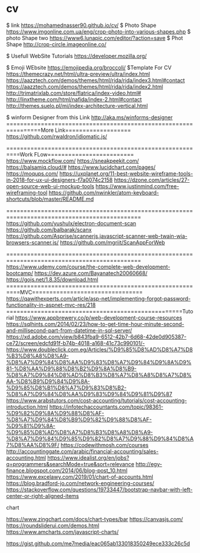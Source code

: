 # cv
$ link https://mohamednasser90.github.io/cv/
$ Photo Shape https://www.imgonline.com.ua/eng/crop-photo-into-various-shapes.php
$ photo Shape two https://www6.lunapic.com/editor/?action=save
$ Phot Shape http://crop-circle.imageonline.co/


$ Usefull WebSite Tutorials
https://developer.mozilla.org/

$ Emoji WEbsite
https://emojipedia.org/broccoli/
$Template For CV
https://themecrazy.net/html/ultra-preview/ultra/index.html
https://aazztech.com/demos/themes/html/rida/rida/index3.html#contact
https://aazztech.com/demos/themes/html/rida/rida/index2.html
http://trimatrixlab.com/store/flatrica/index-video.html#
http://linxtheme.com/html/nafida/index-2.html#contact
http://themes.suelo.pl/mi/index-architecture-vertical.html


$ winform Designer  from this Link
http://aka.ms/winforms-designer
================================================================More Link===================
https://github.com/rwaldron/idiomatic.js/

==========================================================Work FLow=========================
https://www.mockflow.com/
https://sneakpeekit.com/
https://balsamiq.cloud/#
https://www.lucidchart.com/pages/
https://moqups.com/
https://uxplanet.org/11-best-website-wireframe-tools-in-2018-for-ux-ui-designers-f7a0074c2158
https://dzone.com/articles/27-open-source-web-ui-mockup-tools
https://www.justinmind.com/free-wireframing-tool
https://github.com/nwinkler/atom-keyboard-shortcuts/blob/master/README.md

=============================================================================================
https://github.com/yushulx/electron-document-scan
https://github.com/balbarak/scanx
https://github.com/Asprise/scannerjs.javascript-scanner-web-twain-wia-browsers-scanner.js/
https://github.com/mgriit/ScanAppForWeb

=============================================================================================
https://www.udemy.com/course/the-complete-web-development-bootcamp/
https://dev.azure.com/Bayanatech20060668/
https://gojs.net/1.8.35/download.html
==========================================================MVC================================
https://qawithexperts.com/article/asp-net/implementing-forgot-password-functionality-in-aspnet-mvc-res/218
===================================================Tutorial
https://www.appbrewery.co/p/web-development-course-resources
https://sqlhints.com/2014/02/23/how-to-get-time-hour-minute-second-and-millisecond-part-from-datetime-in-sql-server/
https://xd.adobe.com/view/b843fba9-6512-42b7-6d68-42de0d905387-ce72/screen/edcfd91f-b74b-4018-a168-41c73c990101/-
https://www.doubleclick.com.eg/Articles/%D9%85%D8%AD%D8%A7%D8%B3%D8%A8%D8%A9-%D8%A7%D9%84%D8%AA%D9%83%D8%A7%D9%84%D9%8A%D9%81-%D8%AA%D9%88%D8%B2%D9%8A%D8%B9-%D8%A7%D9%84%D8%AD%D8%B3%D8%A7%D8%A8%D8%A7%D8%AA-%D8%B9%D9%84%D9%8A-%D9%85%D8%B1%D8%A7%D9%83%D8%B2-%D8%A7%D9%84%D8%AA%D9%83%D9%84%D9%81%D9%87
https://www.arabstutors.com/cost-accounting/tutorials/cost-accounting-introduction.html
https://infotechaccountants.com/topic/98361-%D9%82%D9%8A%D9%88%D8%AF-%D8%A7%D9%84%D8%B9%D9%82%D9%88%D8%AF-%D9%81%D9%8A-%D9%85%D8%AD%D8%A7%D8%B3%D8%A8%D8%A9-%D8%A7%D9%84%D9%85%D9%82%D8%A7%D9%88%D9%84%D8%A7%D8%AA%D8%9F/
https://codewithmosh.com/courses
http://accountinggate.com/arabic/financial-accounting/sales-accounting.html
https://www.idealist.org/en/jobs?q=programmers&searchMode=true&sort=relevance
http://egy-finance.blogspot.com/2014/06/blog-post_10.html
https://www.excelawy.com/2019/01/chart-of-accounts.html
https://blog.bradford-jo.com/network-engineering-courses/
https://stackoverflow.com/questions/19733447/bootstrap-navbar-with-left-center-or-right-aligned-items



chart

https://www.zingchart.com/docs/chart-types/bar
https://canvasjs.com/
https://roundsliderui.com/demos.html
https://www.amcharts.com/javascript-charts/



https://gist.github.com/me7media/eac065ab133018350249ece333c26c5d






